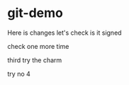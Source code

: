 # git-demo

Here is changes
let's check is it signed

check one more time

third try the charm 

try no 4